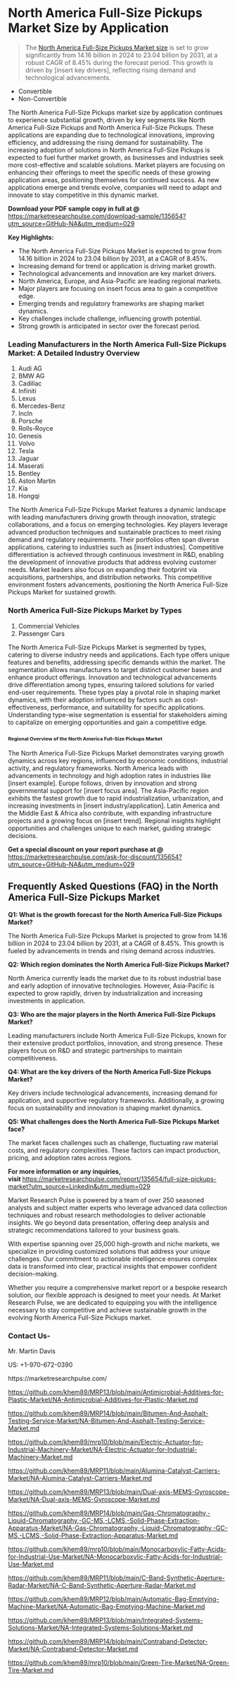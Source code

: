 <h1>North America Full-Size Pickups Market&nbsp;Size by Application</h1><blockquote><p>The <a href="https://marketresearchpulse.com/download-sample/135654?utm_source=GitHub-NA&amp;utm_medium=029">North America Full-Size Pickups Market size</a> is set to grow significantly from 14.16 billion in 2024 to 23.04 billion by 2031, at a robust CAGR of 8.45% during the forecast period. This growth is driven by [insert key drivers], reflecting rising demand and technological advancements.</p></blockquote><ul><li>Convertible<li> Non-Convertible</li></ul><p>The North America Full-Size Pickups market size by application continues to experience substantial growth, driven by key segments like North America Full-Size Pickups and North America Full-Size Pickups. These applications are expanding due to technological innovations, improving efficiency, and addressing the rising demand for sustainability. The increasing adoption of solutions in North America Full-Size Pickups is expected to fuel further market growth, as businesses and industries seek more cost-effective and scalable solutions. Market players are focusing on enhancing their offerings to meet the specific needs of these growing application areas, positioning themselves for continued success. As new applications emerge and trends evolve, companies will need to adapt and innovate to stay competitive in this dynamic market.</p><p><strong>Download your PDF sample copy in full at @ </strong><a href="https://marketresearchpulse.com/download-sample/135654?utm_source=GitHub-NA&amp;utm_medium=029">https://marketresearchpulse.com/download-sample/135654?utm_source=GitHub-NA&amp;utm_medium=029</a></p><p><strong>Key Highlights: </strong></p><ul><li>The North America Full-Size Pickups Market is expected to grow from 14.16 billion in 2024 to 23.04 billion by 2031, at a CAGR of 8.45%.</li><li>Increasing demand for trend or application is driving market growth.</li><li>Technological advancements and innovation are key market drivers.</li><li>North America, Europe, and Asia-Pacific are leading regional markets.</li><li>Major players are focusing on insert focus area to gain a competitive edge.</li><li>Emerging trends and regulatory frameworks are shaping market dynamics.</li><li>Key challenges include challenge, influencing growth potential.</li><li>Strong growth is anticipated in sector over the forecast period.</li></ul><h3>Leading Manufacturers in the North America Full-Size Pickups Market: A Detailed Industry Overview</h3><ol><li>Audi AG</li><li>BMW AG</li><li>Cadillac</li><li>Infiniti</li><li>Lexus</li><li>Mercedes-Benz</li><li> Incln</li><li>Porsche</li><li>Rolls-Royce</li><li>Genesis</li><li>Volvo</li><li>Tesla</li><li>Jaguar</li><li>Maserati</li><li>Bentley</li><li>Aston Martin</li><li>Kia</li><li>Hongqi</li></ol><div class="flex max-w-full flex-col flex-grow"><div class="min-h-8 text-message flex w-full flex-col items-end gap-2 whitespace-normal break-words [.text-message+&amp;]:mt-5" dir="auto" data-message-author-role="assistant" data-message-id="fd8432e4-4910-450d-b182-61b7bfb0a01f" data-message-model-slug="gpt-4o"><div class="flex w-full flex-col gap-1 empty:hidden first:pt-[3px]"><div class="markdown prose w-full break-words dark:prose-invert light"><p>The North America Full-Size Pickups Market features a dynamic landscape with leading manufacturers driving growth through innovation, strategic collaborations, and a focus on emerging technologies. Key players leverage advanced production techniques and sustainable practices to meet rising demand and regulatory requirements. Their portfolios often span diverse applications, catering to industries such as [insert industries]. Competitive differentiation is achieved through continuous investment in R&amp;D, enabling the development of innovative products that address evolving customer needs. Market leaders also focus on expanding their footprint via acquisitions, partnerships, and distribution networks. This competitive environment fosters advancements, positioning the North America Full-Size Pickups Market for sustained growth.</p></div></div></div></div><h3>North America Full-Size Pickups Market by Types</h3><ol><li>Commercial Vehicles<li> Passenger Cars</li></ol><div class="flex max-w-full flex-col flex-grow"><div class="min-h-8 text-message flex w-full flex-col items-end gap-2 whitespace-normal break-words [.text-message+&amp;]:mt-5" dir="auto" data-message-author-role="assistant" data-message-id="084470be-0bb7-4664-bddf-5156b4f41249" data-message-model-slug="gpt-4o-mini"><div class="flex w-full flex-col gap-1 empty:hidden first:pt-[3px]"><div class="markdown prose w-full break-words dark:prose-invert light"><p>The North America Full-Size Pickups Market is segmented by types, catering to diverse industry needs and applications. Each type offers unique features and benefits, addressing specific demands within the market. The segmentation allows manufacturers to target distinct customer bases and enhance product offerings. Innovation and technological advancements drive differentiation among types, ensuring tailored solutions for varied end-user requirements. These types play a pivotal role in shaping market dynamics, with their adoption influenced by factors such as cost-effectiveness, performance, and suitability for specific applications. Understanding type-wise segmentation is essential for stakeholders aiming to capitalize on emerging opportunities and gain a competitive edge.</p></div></div></div></div><h3><span style="font-size: 11px;">Regional Overview of the North America Full-Size Pickups Market</span></h3><div class="flex max-w-full flex-col flex-grow"><div class="min-h-8 text-message flex w-full flex-col items-end gap-2 whitespace-normal break-words [.text-message+&amp;]:mt-5" dir="auto" data-message-author-role="assistant" data-message-id="e9038762-ce64-4e30-91c9-9bd413514231" data-message-model-slug="gpt-4o-mini"><div class="flex w-full flex-col gap-1 empty:hidden first:pt-[3px]"><div class="markdown prose w-full break-words dark:prose-invert light"><p>The North America Full-Size Pickups Market demonstrates varying growth dynamics across key regions, influenced by economic conditions, industrial activity, and regulatory frameworks. North America leads with advancements in technology and high adoption rates in industries like [insert example]. Europe follows, driven by innovation and strong governmental support for [insert focus area]. The Asia-Pacific region exhibits the fastest growth due to rapid industrialization, urbanization, and increasing investments in [insert industry/application]. Latin America and the Middle East &amp; Africa also contribute, with expanding infrastructure projects and a growing focus on [insert trend]. Regional insights highlight opportunities and challenges unique to each market, guiding strategic decisions.</p></div></div></div></div><p><strong>Get a special discount on your report purchase at @ </strong><a href="https://marketresearchpulse.com/ask-for-discount/135654?utm_source=GitHub-NA&amp;utm_medium=029">https://marketresearchpulse.com/ask-for-discount/135654?utm_source=GitHub-NA&amp;utm_medium=029</a></p><h2>Frequently Asked Questions (FAQ) in the North America Full-Size Pickups Market</h2><p><strong>Q1: What is the growth forecast for the North America Full-Size Pickups Market?</strong></p><p>The North America Full-Size Pickups Market is projected to grow from 14.16 billion in 2024 to 23.04 billion by 2031, at a CAGR of 8.45%. This growth is fueled by advancements in trends and rising demand across industries.</p><p><strong>Q2: Which region dominates the North America Full-Size Pickups Market?</strong></p><p>North America currently leads the market due to its robust industrial base and early adoption of innovative technologies. However, Asia-Pacific is expected to grow rapidly, driven by industrialization and increasing investments in application.</p><p><strong>Q3: Who are the major players in the North America Full-Size Pickups Market?</strong></p><p>Leading manufacturers include North America Full-Size Pickups, known for their extensive product portfolios, innovation, and strong presence. These players focus on R&amp;D and strategic partnerships to maintain competitiveness.</p><p><strong>Q4: What are the key drivers of the North America Full-Size Pickups Market?</strong></p><p>Key drivers include technological advancements, increasing demand for application, and supportive regulatory frameworks. Additionally, a growing focus on sustainability and innovation is shaping market dynamics.</p><p><strong>Q5: What challenges does the North America Full-Size Pickups Market face?</strong></p><p>The market faces challenges such as challenge, fluctuating raw material costs, and regulatory complexities. These factors can impact production, pricing, and adoption rates across regions.</p><p><strong>For more information or any inquiries, visit&nbsp;</strong><a href="https://marketresearchpulse.com/report/135654/full-size-pickups-market?utm_source=Linkedin&utm_medium=029">https://marketresearchpulse.com/report/135654/full-size-pickups-market?utm_source=Linkedin&utm_medium=029</a></p><p>Market Research Pulse is powered by a team of over 250 seasoned analysts and subject matter experts who leverage advanced data collection techniques and robust research methodologies to deliver actionable insights. We go beyond data presentation, offering deep analysis and strategic recommendations tailored to your business goals.</p><p>With expertise spanning over 25,000 high-growth and niche markets, we specialize in providing customized solutions that address your unique challenges. Our commitment to actionable intelligence ensures complex data is transformed into clear, practical insights that empower confident decision-making.</p><p>Whether you require a comprehensive market report or a bespoke research solution, our flexible approach is designed to meet your needs. At Market Research Pulse, we are dedicated to equipping you with the intelligence necessary to stay competitive and achieve sustainable growth in the evolving North America Full-Size Pickups market.</p><h3><strong>Contact Us-</strong></h3><p>Mr. Martin Davis</p><p>US: +1-970-672-0390</p><p>https://marketresearchpulse.com/</p><p><a href="https://github.com/khem89/MRP13/blob/main/Antimicrobial-Additives-for-Plastic-Market/NA-Antimicrobial-Additives-for-Plastic-Market.md">https://github.com/khem89/MRP13/blob/main/Antimicrobial-Additives-for-Plastic-Market/NA-Antimicrobial-Additives-for-Plastic-Market.md</a></p><p><a href="https://github.com/khem89/MRP14/blob/main/Bitumen-And-Asphalt-Testing-Service-Market/NA-Bitumen-And-Asphalt-Testing-Service-Market.md">https://github.com/khem89/MRP14/blob/main/Bitumen-And-Asphalt-Testing-Service-Market/NA-Bitumen-And-Asphalt-Testing-Service-Market.md</a></p><p><a href="https://github.com/khem89/mrp10/blob/main/Electric-Actuator-for-Industrial-Machinery-Market/NA-Electric-Actuator-for-Industrial-Machinery-Market.md">https://github.com/khem89/mrp10/blob/main/Electric-Actuator-for-Industrial-Machinery-Market/NA-Electric-Actuator-for-Industrial-Machinery-Market.md</a></p><p><a href="https://github.com/khem89/MRP11/blob/main/Alumina-Catalyst-Carriers-Market/NA-Alumina-Catalyst-Carriers-Market.md">https://github.com/khem89/MRP11/blob/main/Alumina-Catalyst-Carriers-Market/NA-Alumina-Catalyst-Carriers-Market.md</a></p><p><a href="https://github.com/khem89/MRP13/blob/main/Dual-axis-MEMS-Gyroscope-Market/NA-Dual-axis-MEMS-Gyroscope-Market.md">https://github.com/khem89/MRP13/blob/main/Dual-axis-MEMS-Gyroscope-Market/NA-Dual-axis-MEMS-Gyroscope-Market.md</a></p><p><a href="https://github.com/khem89/MRP14/blob/main/Gas-Chromatography,-Liquid-Chromatography,-GC-MS,-LCMS,-Solid-Phase-Extraction-Apparatus-Market/NA-Gas-Chromatography,-Liquid-Chromatography,-GC-MS,-LCMS,-Solid-Phase-Extraction-Apparatus-Market.md">https://github.com/khem89/MRP14/blob/main/Gas-Chromatography,-Liquid-Chromatography,-GC-MS,-LCMS,-Solid-Phase-Extraction-Apparatus-Market/NA-Gas-Chromatography,-Liquid-Chromatography,-GC-MS,-LCMS,-Solid-Phase-Extraction-Apparatus-Market.md</a></p><p><a href="https://github.com/khem89/mrp10/blob/main/Monocarboxylic-Fatty-Acids-for-Industrial-Use-Market/NA-Monocarboxylic-Fatty-Acids-for-Industrial-Use-Market.md">https://github.com/khem89/mrp10/blob/main/Monocarboxylic-Fatty-Acids-for-Industrial-Use-Market/NA-Monocarboxylic-Fatty-Acids-for-Industrial-Use-Market.md</a></p><p><a href="https://github.com/khem89/MRP11/blob/main/C-Band-Synthetic-Aperture-Radar-Market/NA-C-Band-Synthetic-Aperture-Radar-Market.md">https://github.com/khem89/MRP11/blob/main/C-Band-Synthetic-Aperture-Radar-Market/NA-C-Band-Synthetic-Aperture-Radar-Market.md</a></p><p><a href="https://github.com/khem89/MRP12/blob/main/Automatic-Bag-Emptying-Machine-Market/NA-Automatic-Bag-Emptying-Machine-Market.md">https://github.com/khem89/MRP12/blob/main/Automatic-Bag-Emptying-Machine-Market/NA-Automatic-Bag-Emptying-Machine-Market.md</a></p><p><a href="https://github.com/khem89/MRP13/blob/main/Integrated-Systems-Solutions-Market/NA-Integrated-Systems-Solutions-Market.md">https://github.com/khem89/MRP13/blob/main/Integrated-Systems-Solutions-Market/NA-Integrated-Systems-Solutions-Market.md</a></p><p><a href="https://github.com/khem89/MRP14/blob/main/Contraband-Detector-Market/NA-Contraband-Detector-Market.md">https://github.com/khem89/MRP14/blob/main/Contraband-Detector-Market/NA-Contraband-Detector-Market.md</a></p><p><a href="https://github.com/khem89/mrp10/blob/main/Green-Tire-Market/NA-Green-Tire-Market.md">https://github.com/khem89/mrp10/blob/main/Green-Tire-Market/NA-Green-Tire-Market.md</a></p>
